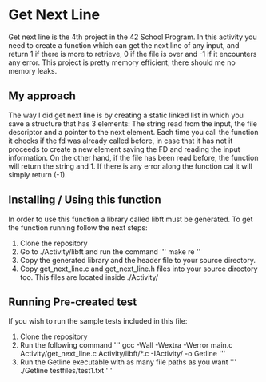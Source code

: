 # Get Next Line
Get next line is the 4th project in the 42 School Program. In this activity you need to create a function which can get the next line of any input, and return 1 if there is more to retrieve, 0 if the file is over and -1 if it encounters any error. This project is pretty memory efficient, there should me no memory leaks. 

## My approach

The way I did get next line is by creating a static linked list in which you save a structure that has 3 elements: The string read from the input, the file descriptor and a pointer to the next element. Each time you call the function it checks if the fd was already called before, in case that it has not it proceeds to create a new element saving the FD and reading the input information. On the other hand, if the file has been read before, the function will return the string and 1. If there is any error along the function cal it will simply return (-1).

## Installing / Using this function

In order to use this function a library called libft must be generated. To get the function running follow the next steps: 

1) Clone the repository
2) Go to ./Activity/libft and run the command
'''
make re
''
4) Copy the generated library and the header file to your source directory.
5) Copy get_next_line.c and get_next_line.h files into your source directory too.
	This files are located inside ./Activity/

## Running Pre-created test

If you wish to run the sample tests included in this file:

1) Clone the repository
2) Run the following command 
'''
	gcc -Wall -Wextra -Werror main.c Activity/get_next_line.c  Activity/libft/*.c -IActivity/ -o Getline
'''
3) Run the Getline executable with as many file paths as you want
'''
./Getline testfiles/test1.txt
'''
